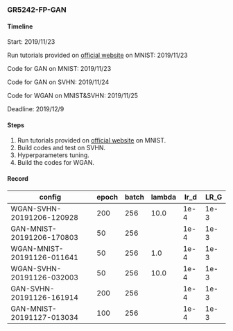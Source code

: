 ### GR5242-FP-GAN

#### Timeline

Start: 2019/11/23

Run tutorials provided on [official website](https://www.tensorflow.org/tutorials/generative/dcgan,) on MNIST: 2019/11/23

Code for GAN on MNIST: 2019/11/23

Code for GAN on SVHN: 2019/11/24

Code for WGAN on MNIST&SVHN: 2019/11/25


Deadline: 2019/12/9

#### Steps

1. Run tutorials provided on [official website](https://www.tensorflow.org/tutorials/generative/dcgan,) on MNIST.
2. Build codes and test on SVHN.
3. Hyperparameters tuning.
4. Build the codes for WGAN.

#### Record

| config                     | epoch | batch | lambda | lr_d | LR_G |
| -------------------------- | ----- | ----- | ------ | ---- | ---- |
| WGAN-SVHN-20191206-120928  | 200   | 256   | 10.0   | 1e-4 | 1e-3 |
| GAN-MNIST-20191206-170803  | 50    | 256   |        | 1e-4 | 1e-3 |
| WGAN-MNIST-20191126-011641 | 50    | 256   | 1.0    | 1e-4 | 1e-3 |
| WGAN-SVHN-20191126-032003  | 50    | 256   | 10.0   | 1e-4 | 1e-3 |
| GAN-SVHN-20191126-161914   | 200   | 256   |        | 1e-4 | 1e-3 |
| GAN-MNIST-20191127-013034  | 100   | 256   |        | 1e-4 | 1e-3 |


